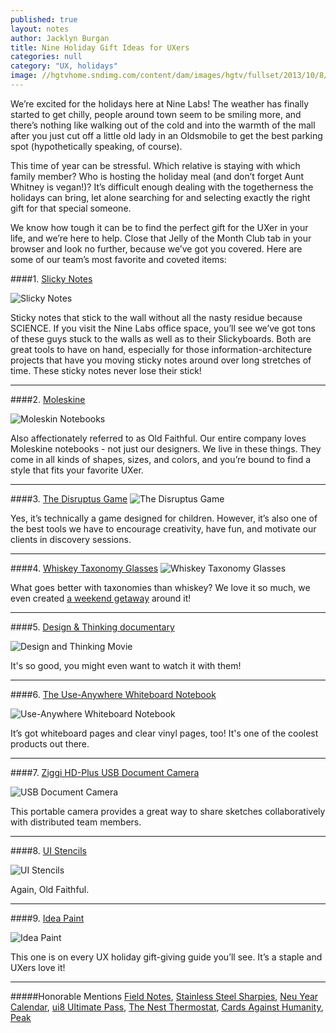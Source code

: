 ```yaml
---
published: true
layout: notes
author: Jacklyn Burgan
title: Nine Holiday Gift Ideas for UXers
categories: null
category: "UX, holidays"
image: //hgtvhome.sndimg.com/content/dam/images/hgtv/fullset/2013/10/8/2/original_Sam-Henderson-Christmas-mod-gift-wrap-red-bag-and-text-box_4x3.jpg.rend.hgtvcom.1280.960.jpeg
---
```


We’re excited for the holidays here at Nine Labs! The weather has finally started to get chilly, people around town seem to be smiling more, and there’s nothing like walking out of the cold and into the warmth of the mall after you just cut off a little old lady in an Oldsmobile to get the best parking spot (hypothetically speaking, of course).

This time of year can be stressful. Which relative is staying with which family member? Who is hosting the holiday meal (and don’t forget Aunt Whitney is vegan!)? It’s difficult enough dealing with the togetherness the holidays can bring, let alone searching for and selecting exactly the right gift for that special someone.

We know how tough it can be to find the perfect gift for the UXer in your life, and we’re here to help. Close that Jelly of the Month Club tab in your browser and look no further, because we’ve got you covered. Here are some of our team’s most favorite and coveted items:

####1. [Slicky Notes](http://www.ecostaticinc.com/product-category/shop/)

![Slicky Notes](//s3.amazonaws.com/ninelabs.com/ux-gift-slicky-notes.jpg)

Sticky notes that stick to the wall without all the nasty residue because SCIENCE. If you visit the Nine Labs office space, you’ll see we’ve got tons of these guys stuck to the walls as well as to their Slickyboards. Both are great tools to have on hand, especially for those information-architecture projects that have you moving sticky notes around over long stretches of time. These sticky notes never lose their stick!

----

####2. [Moleskine](http://www.moleskine.com/us/)

![Moleskin Notebooks](//s3.amazonaws.com/ninelabs.com/ux-gift-moleskin.jpg)

Also affectionately referred to as Old Faithful. Our entire company loves Moleskine notebooks - not just our designers. We live in these things. They come in all kinds of shapes, sizes, and colors, and you’re bound to find a style that fits your favorite UXer.

----

####3. [The Disruptus Game](http://www.amazon.com/dp/B00BCE2DNA/ref=wl_it_dp_o_pC_nS_ttl?_encoding=UTF8&colid=2KM854ZUZ3DA4&coliid=I37RN9A5SLQJ90)
![The Disruptus Game](//s3.amazonaws.com/ninelabs.com/ux-gift-disrupt-us.jpg)

Yes, it’s technically a game designed for children. However, it’s also one of the best tools we have to encourage creativity, have fun, and motivate our clients in discovery sessions.

----

####4. [Whiskey Taxonomy Glasses](http://www.uncommongoods.com/product/whiskey-taxonomy-glass-set)
![Whiskey Taxonomy Glasses](http://s3.amazonaws.com/ninelabs.com/ux-gift-whisky-glasses.jpg)

What goes better with taxonomies than whiskey? We love it so much, we even created [a weekend getaway](https://webwhiskyweekend.com/WebWhisky/whiskey) around it!

----

####5. [Design &amp; Thinking documentary](http://designthinkingmovie.com/#home)

![Design and Thinking Movie](//s3.amazonaws.com/ninelabs.com/ux-gift-design-thinking-movie.jpg)

It's so good, you might even want to watch it with them!

----

####6. [The Use-Anywhere Whiteboard Notebook](http://www.amazon.com/gp/product/B00IFRD214/ref=as_li_qf_sp_asin_il_tl?ie=UTF8&camp=1789&creative=9325&creativeASIN=B00IFRD214&linkCode=as2&tag=marsha0d3-20&linkId=OIYIL6WWBKGB5VTV)

![Use-Anywhere Whiteboard Notebook](//s3.amazonaws.com/ninelabs.com/ux-gift-whiteboard-notebook.jpg)

It’s got whiteboard pages and clear vinyl pages, too! It's one of the coolest products out there.

----

####7. [Ziggi HD-Plus USB Document Camera](http://www.ipevo.com/prods/Ziggi-HD_Plus_USB_Document_Camera)

![USB Document Camera](//s3.amazonaws.com/ninelabs.com/ux-gift-usb-document-camera.jpg)

This portable camera provides a great way to share sketches collaboratively with distributed team members.

----

####8. [UI Stencils](http://www.uistencils.com)

![UI Stencils](//s3.amazonaws.com/ninelabs.com/ux-gift-ui-stencils.jpg)

Again, Old Faithful.

----

####9. [Idea Paint](http://www.ideapaint.com)

![Idea Paint](//s3.amazonaws.com/ninelabs.com/ux-gift-ideapaint.jpg)

This one is on every UX holiday gift-giving guide you’ll see. It’s a staple and UXers love it!

----

#####Honorable Mentions
[Field Notes](http://fieldnotesbrand.com), [Stainless Steel Sharpies](http://www.amazon.com/Sharpie-1747388-Stainless-Permanent-Marker/dp/B001V9LQLG), [Neu Year Calendar](http://www.neuyear.net), [ui8 Ultimate Pass](https://ui8.net/products/ultimate-pass), [The Nest Thermostat](https://nest.com/thermostat/meet-nest-thermostat/), [Cards Against Humanity](https://cardsagainsthumanity.com), [Peak](http://www.peak.net)
